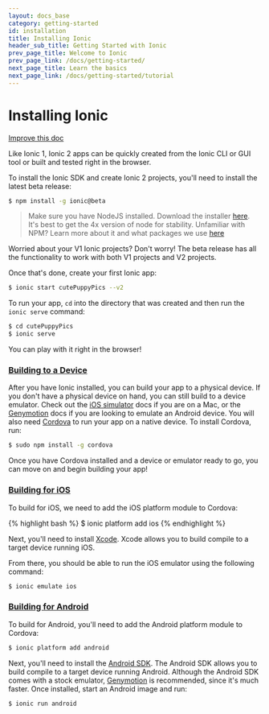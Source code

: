 ```yaml
---
layout: docs_base
category: getting-started
id: installation
title: Installing Ionic
header_sub_title: Getting Started with Ionic
prev_page_title: Welcome to Ionic
prev_page_link: /docs/getting-started/
next_page_title: Learn the basics
next_page_link: /docs/getting-started/tutorial
---
```


# Installing Ionic

<a class="improve-v2-docs" href='https://github.com/driftyco/ionic-site/edit/ionic2/docs/getting-started/installation/index.md'>Improve this doc</a>

Like Ionic 1, Ionic 2 apps can be quickly created from the Ionic CLI or GUI tool or built and tested right in the browser.

To install the Ionic SDK and create Ionic 2 projects, you'll need to install the latest beta release:

```bash
$ npm install -g ionic@beta
```

> Make sure you have NodeJS installed. Download the installer [here](https://nodejs.org/en/). It's best to get the 4x version of node for stability.
> Unfamiliar with NPM? Learn more about it and what packages we use [here](/docs/resources/using-npm/)

Worried about your V1 Ionic projects? Don't worry! The beta release has all the functionality to work with both V1 projects and V2 projects.

Once that's done, create your first Ionic app:

```bash
$ ionic start cutePuppyPics --v2
```

To run your app, `cd` into the directory that was created and then run the `ionic serve` command:

```bash
$ cd cutePuppyPics
$ ionic serve
```

You can play with it right in the browser!


### [Building to a Device](#building-to-a-device)
After you have Ionic installed, you can build your app to a physical device. If you don't have a physical device on hand, you can still build to a device emulator. Check out the <a href="../../resources/developer-tips/#using-ios-simulator">iOS simulator</a> docs if you are on a Mac, or the <a href="../../resources/developer-tips/#using-genymotion">Genymotion</a> docs if you are looking to emulate an Android device. You will also need <a href="../../resources/what-is/#cordova">Cordova</a> to run your app on a native device. To install Cordova, run:

```bash
$ sudo npm install -g cordova
```

Once you have Cordova installed and a device or emulator ready to go, you can move on and begin building your app!


### [Building for iOS](#building-for-ios)
<p>To build for iOS, we need to add the iOS platform module to Cordova:</p>
{% highlight bash %}
$ ionic platform add ios
{% endhighlight %}

Next, you'll need to install <a href="../../resources/what-is/#xcode">Xcode</a>. Xcode allows you to build compile to a target device running iOS.

From there, you should be able to run the iOS emulator using the following command:

```bash
$ ionic emulate ios
```


### [Building for Android](#building-for-android)
To build for Android, you'll need to add the Android platform module to Cordova:

```bash
$ ionic platform add android
```

Next, you'll need to install the <a href="../../resources/what-is/#android-sdk">Android SDK</a>. The Android SDK allows you to build compile to a target device running Android. Although the Android SDK comes with a stock emulator, <a href="../../resources/what-is/#genymotion">Genymotion</a> is recommended, since it's much faster. Once installed, start an Android image and run:

```bash
$ ionic run android
```
